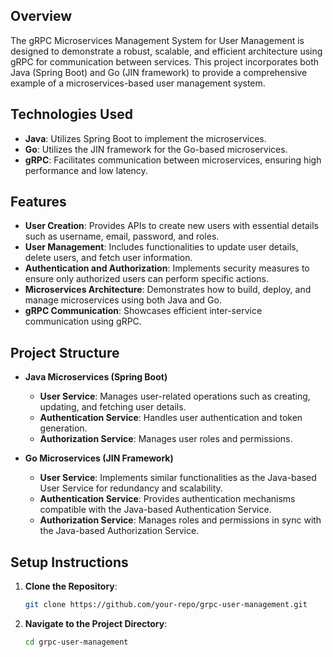 ## Overview
The gRPC Microservices Management System for User Management is designed to demonstrate a robust, scalable, and efficient architecture using gRPC for communication between services. This project incorporates both Java (Spring Boot) and Go (JIN framework) to provide a comprehensive example of a microservices-based user management system.

## Technologies Used
- **Java**: Utilizes Spring Boot to implement the microservices.
- **Go**: Utilizes the JIN framework for the Go-based microservices.
- **gRPC**: Facilitates communication between microservices, ensuring high performance and low latency.

## Features
- **User Creation**: Provides APIs to create new users with essential details such as username, email, password, and roles.
- **User Management**: Includes functionalities to update user details, delete users, and fetch user information.
- **Authentication and Authorization**: Implements security measures to ensure only authorized users can perform specific actions.
- **Microservices Architecture**: Demonstrates how to build, deploy, and manage microservices using both Java and Go.
- **gRPC Communication**: Showcases efficient inter-service communication using gRPC.

## Project Structure
- **Java Microservices (Spring Boot)**
  - **User Service**: Manages user-related operations such as creating, updating, and fetching user details.
  - **Authentication Service**: Handles user authentication and token generation.
  - **Authorization Service**: Manages user roles and permissions.

- **Go Microservices (JIN Framework)**
  - **User Service**: Implements similar functionalities as the Java-based User Service for redundancy and scalability.
  - **Authentication Service**: Provides authentication mechanisms compatible with the Java-based Authentication Service.
  - **Authorization Service**: Manages roles and permissions in sync with the Java-based Authorization Service.

## Setup Instructions
1. **Clone the Repository**:
   ````bash
   git clone https://github.com/your-repo/grpc-user-management.git
   ````

2. **Navigate to the Project Directory**:
    ```bash
    cd grpc-user-management
    ````
